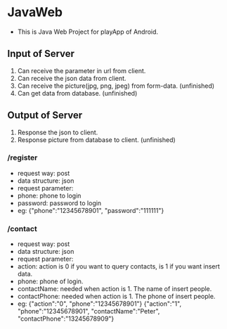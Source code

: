 # JavaWeb
* This is Java Web Project for playApp of Android.

## Input of Server
1. Can receive the parameter in url from client.
2. Can receive the json data from client.
3. Can receive the picture(jpg, png, jpeg) from form-data. (unfinished)
4. Can get data from database. (unfinished)

## Output of Server
1. Response the json to client.
2. Response picture from database to client. (unfinished)

### /register
* request way: post  
* data structure: json  
* request parameter:  
* phone: phone to login  
* password: password to login  
* eg: {"phone":"12345678901", "password":"111111"}  
### /contact  
* request way: post  
* data structure: json  
* request parameter:  
* action: action is 0 if you want to query contacts, is 1 if you want insert data.  
* phone: phone of login.  
* contactName: needed when action is 1. The name of insert people.  
* contactPhone: needed when action is 1. The phone of insert people.  
* eg: {"action":"0", "phone":"12345678901"} {"action":"1", "phone":"12345678901", "contactName":"Peter", "contactPhone":"13245678909"}  
